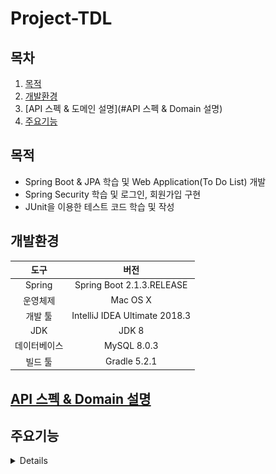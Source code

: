 # Project-TDL

## 목차
1. [목적](#목적)
2. [개발환경](#개발환경)
3. [API 스펙 & 도메인 설명](#API 스펙 & Domain 설명)
4. [주요기능](#주요기능)

## 목적
- Spring Boot & JPA 학습 및 Web Application(To Do List) 개발
- Spring Security 학습 및 로그인, 회원가입 구현
- JUnit을 이용한 테스트 코드 학습 및 작성

## 개발환경
|도구|버전|
|:---:|:---:|
|Spring|Spring Boot 2.1.3.RELEASE
|운영체제|Mac OS X|
|개발 툴|IntelliJ IDEA Ultimate 2018.3|
|JDK|JDK 8|
|데이터베이스|MySQL 8.0.3|
|빌드 툴|Gradle 5.2.1|

## [API 스펙 & Domain 설명](https://www.notion.so/Project-TDL-500fb871c36f463a9cb2e3877e388e12)

## 주요기능

<details markdown="1">

### 1. 로그인 화면
![로그인](./img/로그인_화면.png)
#### 1.1. 로그인 검사
![로그인2](./img/로그인_검사.png)
### 2. 회원가입 화면
![회원가입](./img/22.png)
#### 2.1. 아이디 검사
![비었을때](./img/33.png)
![길이가작음](./img/34.png)
![아이디중복](./img/35.png)
![검사성공](./img/36.png)
#### 2.2. 이메일 검사
![비었을때](./img/37.png)
![형식이아님](./img/38.png)
![이메일중복](./img/39.png)
![검사성공](./img/40.png)
#### 2.3. 비밀번호 검사
![비었을때](./img/41.png)
![형식이아님](./img/42.png)
![검사성공](./img/43.png)

### 3. 초기 화면
![초기1](./img/9.png)
### 4. To Do 등록
![등록1](./img/10.png)
![등록2](./img/11.png)
![등록3](./img/12.png)
### 5. To Do 완료
![완료1](./img/13.png)
### 6. To Do 삭제
![삭제1](./img/14.png)
![삭제2](./img/15.png)
### 7. To Do 수정
![수정1](./img/16.png)
![수정2](./img/17.png)
![수정3](./img/18.png)
![수정4](./img/19.png)
### 8. 댓글 등록
![댓글1](./img/47.png)
![댓글2](./img/48.png)
![댓글3](./img/49.png)
![댓글4](./img/50.png)
![댓글5](./img/51.png)
### 9. 댓글 수정
![댓글수정1](./img/52.png)
![댓글수정2](./img/53.png)
### 10. 댓글 삭제
![댓글삭제1](./img/54.png)
![댓글삭제2](./img/55.png)

### 11. 아이디 찾기
![아이디 찾기](./img/아이디_찾기.png)
![없는 메일 찾기](./img/없는_이메일_조회.png)
![메일 전송](./img/이메일_전송.png)
![메일 답장](./img/아이디_답장.png)

### 12. 비밀번호 찾기

![비번찾기1](./img/비번_찾기1.png)
![비번찾기2](./img/비번_찾기2.png)
![비번찾기3](./img/비번_찾기3.png)
![비번찾기4](./img/비번_찾기4.png)
![비번찾기5](./img/비번_찾기5.png)
![비번찾기6](./img/비번_찾기6.png)
![비번찾기7](./img/비번_찾기7.png)

</details>



